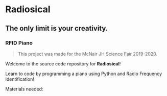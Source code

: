 # Radiosical
## The only limit is your creativity.
### RFID Piano
>This project was made for the McNair JH Science Fair 2019-2020.

Welcome to the source code repository for **Radiosical**!

Learn to code by programming a piano using Python and Radio Frequency Identification!

Materials needed:

